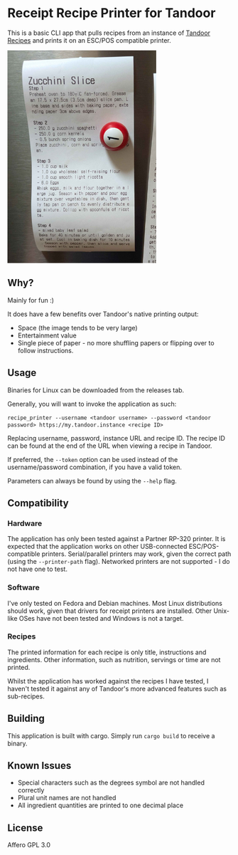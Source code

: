 # Receipt Recipe Printer for Tandoor

This is a basic CLI app that pulls recipes from an instance of [Tandoor Recipes](https://docs.tandoor.dev/) and prints it on an ESC/POS compatible printer.

![Example receipt printed](sample.png)

## Why?
Mainly for fun :)

It does have a few benefits over Tandoor's native printing output:
- Space (the image tends to be very large)
- Entertainment value
- Single piece of paper - no more shuffling papers or flipping over to follow instructions.

## Usage
Binaries for Linux can be downloaded from the releases tab. 

Generally, you will want to invoke the application as such:

```
recipe_printer --username <tandoor username> --password <tandoor password> https://my.tandoor.instance <recipe ID>
```

Replacing username, password, instance URL and recipe ID. The recipe ID can be found at the end of the URL when viewing a recipe in Tandoor. 

If preferred, the `--token` option can be used instead of the username/password combination, if you have a valid token.

Parameters can always be found by using the `--help` flag.

## Compatibility

### Hardware
The application has only been tested against a Partner RP-320 printer. It is expected that the application works on other USB-connected ESC/POS-compatible printers. Serial/parallel printers may work, given the correct path (using the `--printer-path` flag). Networked printers are not supported - I do not have one to test. 

### Software
I've only tested on Fedora and Debian machines. Most Linux distributions should work, given that drivers for receipt printers are installed. Other Unix-like OSes have not been tested and Windows is not a target. 

### Recipes
The printed information for each recipe is only title, instructions and ingredients. Other information, such as nutrition, servings or time are not printed. 

Whilst the application has worked against the recipes I have tested, I haven't tested it against any of Tandoor's more advanced features such as sub-recipes.

## Building

This application is built with cargo. Simply run `cargo build` to receive a binary.

## Known Issues
- Special characters such as the degrees symbol are not handled correctly
- Plural unit names are not handled
- All ingredient quantities are printed to one decimal place

## License
Affero GPL 3.0
